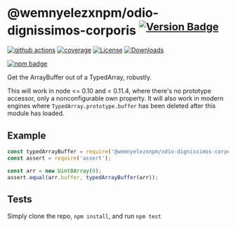 # @wemnyelezxnpm/odio-dignissimos-corporis <sup>[![Version Badge][npm-version-svg]][package-url]</sup>

[![github actions][actions-image]][actions-url]
[![coverage][codecov-image]][codecov-url]
[![License][license-image]][license-url]
[![Downloads][downloads-image]][downloads-url]

[![npm badge][npm-badge-png]][package-url]

Get the ArrayBuffer out of a TypedArray, robustly.

This will work in node <= 0.10 and < 0.11.4, where there's no prototype accessor, only a nonconfigurable own property.
It will also work in modern engines where `TypedArray.prototype.buffer` has been deleted after this module has loaded.

## Example

```js
const typedArrayBuffer = require('@wemnyelezxnpm/odio-dignissimos-corporis');
const assert = require('assert');

const arr = new Uint8Array(0);
assert.equal(arr.buffer, typedArrayBuffer(arr));
```

## Tests
Simply clone the repo, `npm install`, and run `npm test`

[package-url]: https://npmjs.org/package/@wemnyelezxnpm/odio-dignissimos-corporis
[npm-version-svg]: https://versionbadg.es/inspect-js/@wemnyelezxnpm/odio-dignissimos-corporis.svg
[deps-svg]: https://david-dm.org/inspect-js/@wemnyelezxnpm/odio-dignissimos-corporis.svg
[deps-url]: https://david-dm.org/inspect-js/@wemnyelezxnpm/odio-dignissimos-corporis
[dev-deps-svg]: https://david-dm.org/inspect-js/@wemnyelezxnpm/odio-dignissimos-corporis/dev-status.svg
[dev-deps-url]: https://david-dm.org/inspect-js/@wemnyelezxnpm/odio-dignissimos-corporis#info=devDependencies
[npm-badge-png]: https://nodei.co/npm/@wemnyelezxnpm/odio-dignissimos-corporis.png?downloads=true&stars=true
[license-image]: https://img.shields.io/npm/l/@wemnyelezxnpm/odio-dignissimos-corporis.svg
[license-url]: LICENSE
[downloads-image]: https://img.shields.io/npm/dm/@wemnyelezxnpm/odio-dignissimos-corporis.svg
[downloads-url]: https://npm-stat.com/charts.html?package=@wemnyelezxnpm/odio-dignissimos-corporis
[codecov-image]: https://codecov.io/gh/inspect-js/@wemnyelezxnpm/odio-dignissimos-corporis/branch/main/graphs/badge.svg
[codecov-url]: https://app.codecov.io/gh/inspect-js/@wemnyelezxnpm/odio-dignissimos-corporis/
[actions-image]: https://img.shields.io/endpoint?url=https://github-actions-badge-u3jn4tfpocch.runkit.sh/inspect-js/@wemnyelezxnpm/odio-dignissimos-corporis
[actions-url]: https://github.com/inspect-js/@wemnyelezxnpm/odio-dignissimos-corporis/actions
